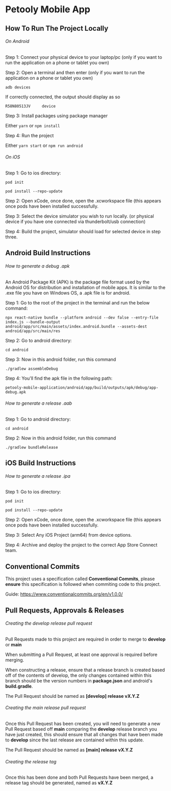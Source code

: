﻿# Petooly Mobile App
 
## How To Run The Project Locally

###### On Android

Step 1: Connect your physical device to your laptop/pc (only if you want to run the application on a phone or tablet you own)

Step 2: Open a terminal and then enter (only if you want to run the application on a phone or tablet you own)

```adb devices```

If correctly connected, the output should display as so

```R58N80513JV     device```

Step 3: Install packages using package manager

Either ```yarn``` or ```npm install```

Step 4: Run the project

Either ```yarn start``` or ```npm run android```

###### On iOS

Step 1: Go to ios directory:

```pod init```

```pod install --repo-update```

Step 2: Open xCode, once done, open the .xcworkspace file (this appears once pods have been installed successfully.

Step 3: Select the device simulator you wish to run locally. (or physical device if you have one connected via thunderbolt/usb connection)

Step 4: Build the project, simulator should load for selected device in step three.
 
## Android Build Instructions

###### How to generate a debug .apk

An Android Package Kit (APK) is the package file format used by the Android OS for distribution and installation of mobile apps. It is similar to the .exe file you have on Windows OS, a .apk file is for android.

Step 1: Go to the root of the project in the terminal and run the below command:

```npx react-native bundle --platform android --dev false --entry-file index.js --bundle-output android/app/src/main/assets/index.android.bundle --assets-dest android/app/src/main/res```

Step 2: Go to android directory:

```cd android```

Step 3: Now in this android folder, run this command

```./gradlew assembleDebug```

Step 4: You'll find the apk file in the following path:

```petooly-mobile-application/android/app/build/outputs/apk/debug/app-debug.apk```

###### How to generate a release .aab

Step 1: Go to android directory:

```cd android```

Step 2: Now in this android folder, run this command

```./gradlew bundleRelease```

## iOS Build Instructions

###### How to generate a release .ipa

Step 1: Go to ios directory:

```pod init```

```pod install --repo-update```

Step 2: Open xCode, once done, open the .xcworkspace file (this appears once pods have been installed successfully.

Step 3: Select Any iOS Project (arm64) from device options.

Step 4: Archive and deploy the project to the correct App Store Connect team.

## Conventional Commits

This project uses a specification called **Conventional Commits**, please **ensure** this specification is followed when commiting code to this project.

Guide: https://www.conventionalcommits.org/en/v1.0.0/

## Pull Requests, Approvals & Releases

###### Creating the develop release pull request

Pull Requests made to this project are required in order to merge to **develop** or **main** 

When submitting a Pull Request, at least one approval is required before merging. 

When constructing a release, ensure that a release branch is created based off of the contents of develop, the only changes contained within this branch should be the version numbers in **package.json** and android's **build.gradle**. 

The Pull Request should be named as **[develop] release vX.Y.Z**

###### Creating the main release pull request

Once this Pull Request has been created, you will need to generate a new Pull Request based off **main** comparing the **develop** release branch you have just created, this should ensure that all changes that have been made to **develop** since the last release are contained within this update. 

The Pull Request should be named as **[main] release vX.Y.Z**

###### Creating the release tag

Once this has been done and both Pull Requests have been merged, a release tag should be generated, named as **vX.Y.Z**


